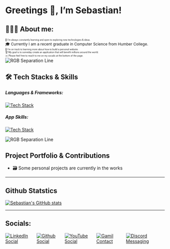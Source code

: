 # Greetings 👋, I’m Sebastian!

🙋🏻‍♂️  About me:
--------------

<span style="font-size:0.5em;"> 🧠 I'm always constantly learning and open to exploring new technologies & ideas. </span>
</br>
<span style="font-size: 12px"> 🎓 Currently I am a recent graduate in Computer Science from Humber College. </span>
</br>
<span style="font-size:0.5em;"> 🌱 I'm on track to learning more about how to build a personal website. </span>
</br>
<span style="font-size:0.5em;"> 🏆 My goal is to someday create an application that will benefit millions around the world. </span>
</br>
<span style="font-size:0.5em;"> ✉️ Please feel free to reach to me on my socails at the bottom of the page. </span>
</br>
<img alt="RGB Separation Line" src="https://user-images.githubusercontent.com/73097560/115834477-dbab4500-a447-11eb-908a-139a6edaec5c.gif" />

🛠️ Tech Stacks & Skills
------------------------

##### Languages & Frameworks: 
<!--- MAX 7 items per row --->

[![Tech Stack](https://skillicons.dev/icons?i=html,css,js&perline=5)](https://skillicons.dev)

##### App Skills:
<!--- MAX 7 items per row --->

[![Tech Stack](https://skillicons.dev/icons?i=vscode,git,github&perline=5)](https://skillicons.dev)

<img alt="RGB Separation Line" src="https://user-images.githubusercontent.com/73097560/115834477-dbab4500-a447-11eb-908a-139a6edaec5c.gif" />

Project Portfolio & Contributions
---------------------------------

- 🗃️ Some personal projects are currently in the works

---

Github Statstics
----------------

[![Sebastian's GitHub stats](https://github-readme-stats.vercel.app/api?username=SebastianMuzalewski&theme=merko)](https://github.com/SebastianMuzalewski/github-readme-stats)
  
---
Socials:
--------

<div style="display: flex; align-items: center; justify-content: center;">
  <a href="https://www.linkedin.com/in/seb-muz/">
    <img alt="LinkedIn Social" src="https://camo.githubusercontent.com/e8dbf62a04af86d46001864cd22338d8a8474486a0e976ec695580027c373c79/68747470733a2f2f696d672e736869656c64732e696f2f62616467652f6c696e6b6564696e2d2532333030373742352e7376673f267374796c653d666f722d7468652d6261646765266c6f676f3d6c696e6b6564696e266c6f676f436f6c6f723d7768697465" />
  <a/>
  
  <a href="https://github.com/SebastianMuzalewski">
    <img alt="Github Social" src="https://camo.githubusercontent.com/2a822909e8b8c12ecaddf706efc32e83a8e61609e1eb1793f31d9101ed38a954/68747470733a2f2f696d672e736869656c64732e696f2f62616467652f4769744875622d2532333132313030452e7376673f267374796c653d666f722d7468652d6261646765266c6f676f3d476974687562266c6f676f436f6c6f723d7768697465" />
  <a/>
  
  <a href="https://www.youtube.com/channel/UC7o5jkkPO95VW8l_TXEDWwQ">
    <img alt="YouTube Social" src="https://camo.githubusercontent.com/2de35985ee5a1759ad062926e3b80e694fe9d8919b8ecfe1975b4418217b3a9b/68747470733a2f2f696d672e736869656c64732e696f2f62616467652f796f75747562652d2532333132313030452e7376673f267374796c653d666f722d7468652d6261646765266c6f676f3d796f7574756265266c6f676f436f6c6f723d7768697465"/>
  <a/>
  
  <a href="mailto:[sebmuzalew@gmail.com]">
     <img alt="Gamil Contact" src="https://camo.githubusercontent.com/e0b4776967ebe33b13133f3c20167c4e73c24f06814ffa29f625889557dc9a86/68747470733a2f2f696d672e736869656c64732e696f2f62616467652f676d61696c2d2532334431343833362e7376673f267374796c653d666f722d7468652d6261646765266c6f676f3d676d61696c266c6f676f436f6c6f723d7768697465"
  <a/>
    
  <a href="https://discord.com/">
     <img alt="Discord Messaging" src="https://camo.githubusercontent.com/8d2e74a023aae201a2b6f3dec205f31f364c754a54cb6fb03dbfa29ba943409b/68747470733a2f2f696d672e736869656c64732e696f2f7374617469632f76313f6d6573736167653d446973636f7264266c6f676f3d646973636f7264266c6162656c3d26636f6c6f723d373238394441266c6f676f436f6c6f723d7768697465266c6162656c436f6c6f723d267374796c653d666f722d7468652d6261646765"
  <a/>
</div>
<!---
SebastianMuzalewski/SebastianMuzalewski is a ✨ special ✨ repository because its `README.md` (this file) appears on your GitHub profile.
--->

<!---
Temporary Swapouts:

Socials:
<img alt="Twitter Social" src="https://camo.githubusercontent.com/e97449103b99db365dca0ff65af4a8b068a831136dc0a156239a71dff4223dba/68747470733a2f2f696d672e736869656c64732e696f2f62616467652f747769747465722d2532333144413146322e7376673f267374796c653d666f722d7468652d6261646765266c6f676f3d74776974746572266c6f676f436f6c6f723d7768697465"/>
<img alt="Instagram Social"src="https://camo.githubusercontent.com/f41da31bf426102ea1df9c083e9a316abd3af1ffb908fd8c9bd7be651d4d4541/68747470733a2f2f696d672e736869656c64732e696f2f62616467652f696e7374616772616d2d2532334534343035462e7376673f267374796c653d666f722d7468652d6261646765266c6f676f3d696e7374616772616d266c6f676f436f6c6f723d7768697465" />
<img alt="Stackoveflow Social"src="https://camo.githubusercontent.com/27304ac2b067007986768190c77ebec604654ed1f65d6550f8e8d64d0e47837b/68747470733a2f2f696d672e736869656c64732e696f2f7374617469632f76313f6d6573736167653d537461636b6f766572666c6f77266c6f676f3d737461636b6f766572666c6f77266c6162656c3d26636f6c6f723d464537413136266c6f676f436f6c6f723d7768697465266c6162656c436f6c6f723d267374796c653d666f722d7468652d6261646765" />

https://github.com/anuraghazra/github-readme-stats?tab=readme-ov-file#github-stats-card

https://github.com/tandpfun/skill-icons

- 🔍 I’m looking for a [Season | Year | Co-op ] position related to [ field('s) of study ]
- 💻 For job offers and opportunities reach out to me on [LinkedIn](https://www.linkedin.com/in/sebastian-muzalewski/) or email me at smuzalew@gmail.com
--->
